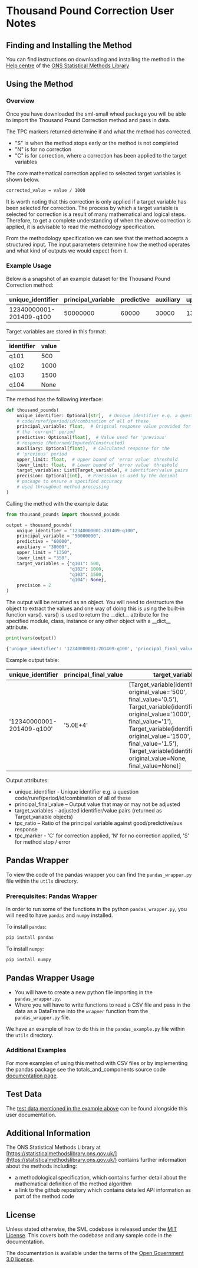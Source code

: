 # Thousand Pound Correction User Notes

## Finding and Installing the Method

You can find instructions on downloading and installing the method in the [Help centre](https://statisticalmethodslibrary.ons.gov.uk/help-centre/access/run-a-method) of the [ONS Statistical Methods Library](https://statisticalmethodslibrary.ons.gov.uk)

## Using the Method

### Overview

Once you have downloaded the sml-small wheel package you will be able to import the Thousand Pound Correction method and pass in data.

The TPC markers returned determine if and what the method has corrected.

* "S" is when the method stops early or the method is not completed
* "N" is for no correction
* "C" is for correction, where a correction has been applied to the target variables

The core mathematical correction applied to selected target variables is shown below.

```bash
corrected_value = value / 1000
```
It is worth noting that this correction is only applied if a target variable has been selected for correction. The process by which a target variable is selected for correction is a result of many mathematical and logical steps. Therefore, to get a complete understanding of when the above correction is applied, it is advisable to read the methodology specification.

From the methodology specification we can see that the method accepts a structured input. The input parameters determine how the method operates and what kind of outputs we would expect from it.

### Example Usage

Below is a snapshot of an example dataset for the Thousand Pound Correction method:

| unique_identifier | principal_variable | predictive | auxiliary | upper_limit | lower_limit | precision |
| --- | --- | --- | --- | --- | --- | --- |
| 12340000001-201409-q100 | 50000000 | 60000 | 30000 | 1350 | 350 | 2 |

Target variables are stored in this format:

| identifier | value |
| --- | --- |
| q101 | 500 | 
| q102 | 1000 | 
| q103 | 1500 | 
| q104 | None | 

The method has the following interface:

```python
def thousand_pounds(
    unique_identifier: Optional[str],  # Unique identifier e.g. a question
    # code/ruref/period/id/combination of all of these
    principal_variable: float,  # Original response value provided for
    # the 'current' period
    predictive: Optional[float],  # Value used for 'previous'
    # response (Returned/Imputed/Constructed)
    auxiliary: Optional[float],  # Calculated response for the
    # 'previous' period
    upper_limit: float,  # Upper bound of 'error value' threshold
    lower_limit: float,  # Lower bound of 'error value' threshold
    target_variables: List[Target_variable], # identifier/value pairs
    precision: Optional[int],  # Precision is used by the decimal
    # package to ensure a specified accuracy
    # used throughout method processing
)
```

Calling the method with the example data:
```python
from thousand_pounds import thousand_pounds

output = thousand_pounds(
    unique_identifier = "12340000001-201409-q100",
    principal_variable = "50000000",
    predictive = "60000",
    auxiliary = "30000",
    upper_limit = "1350",
    lower_limit = "350",
    target_variables = {"q101": 500,
                        "q102": 1000,
                        "q103": 1500,
                        "q104": None},
    precision = 2
)
```
The output will be returned as an object. You will need to destructure the object to extract the values and one way of doing this is using the built-in function vars(). vars() is used to return the \_\_dict\_\_ attribute for the specified module, class, instance or any other object with a \_\_dict\_\_ attribute.
```python
print(vars(output))
```

```bash
{'unique_identifier': '12340000001-201409-q100', 'principal_final_value': '5.0E+4', 'target_variables': [Target_variable(identifier='q101', original_value='500', final_value='0.5'), Target_variable(identifier='q102', original_value='1000', final_value='1'), Target_variable(identifier='q103', original_value='1500', final_value='1.5'), Target_variable(identifier='q104', original_value=None, final_value=None)], 'tpc_ratio': '8.3E+2', 'tpc_marker': 'C'}

```

Example output table:

| unique_identifier | principal_final_value | target_variables | tpc_ratio | tpc_marker |
| --- | --- | --- | --- | --- |
| '12340000001-201409-q100' | '5.0E+4' | [Target_variable(identifier='q101', original_value='500', final_value='0.5'), Target_variable(identifier='q102', original_value='1000', final_value='1'), Target_variable(identifier='q103', original_value='1500', final_value='1.5'), Target_variable(identifier='q104', original_value=None, final_value=None)] | '8.3E+2' | 'C' |

Output attributes:
* unique_identifier - Unique identifier e.g. a question code/ruref/period/id/combination of all of these
* principal_final_value – Output value that may or may not be adjusted
* target_variables - adjusted identifier/value pairs (returned as Target_variable objects)
* tpc_ratio – Ratio of the principal variable against good/predictive/aux response
* tpc_marker - 'C' for correction applied, 'N' for no correction applied, 'S' for method stop / error

## Pandas Wrapper

To view the code of the pandas wrapper you can find the `pandas_wrapper.py` file within the `utils` directory.

### Prerequisites: Pandas Wrapper

In order to run some of the functions in the python `pandas_wrapper.py`, you will need to have `pandas` and `numpy` installed.

To install `pandas`:

```python
pip install pandas
```

To install `numpy`:

```python
pip install numpy
```

## Pandas Wrapper Usage

- You will have to create a new python file importing in the `pandas_wrapper.py`.
- Where you will have to write functions to read a CSV file and pass in the data as a DataFrame into the *`wrapper`* function from the `pandas_wrapper.py` file.


We have an example of how to do this in the `pandas_example.py` file within the `utils` directory.

### Additional Examples

For more examples of using this method with CSV files or by implementing the pandas package see the totals_and_components source code [documentation page](https://github.com/ONSdigital/sml-python-small/blob/main/sml_small/editing/thousand_pounds).

## Test Data

The [test data mentioned in the example above](https://github.com/ONSdigital/sml-supporting-info/blob/main/method-info/thousand_pounds/example-data) can be found alongside this user documentation.

## Additional Information
The ONS Statistical Methods Library at [https://statisticalmethodslibrary.ons.gov.uk/](https://statisticalmethodslibrary.ons.gov.uk/) contains further information about the methods including:
- a methodological specification, which contains further detail about the mathematical definition of the method algorithm
- a link to the github repository which contains detailed API information as part of the method code

## License
Unless stated otherwise, the SML codebase is released under the [MIT License](https://github.com/ONSdigital/sml-python-small/blob/main/LICENSE). This covers both the codebase and any sample code in the documentation.

The documentation is available under the terms of the [Open Government 3.0 license](https://github.com/ONSdigital/sml-supporting-info/blob/main/LICENSE).
